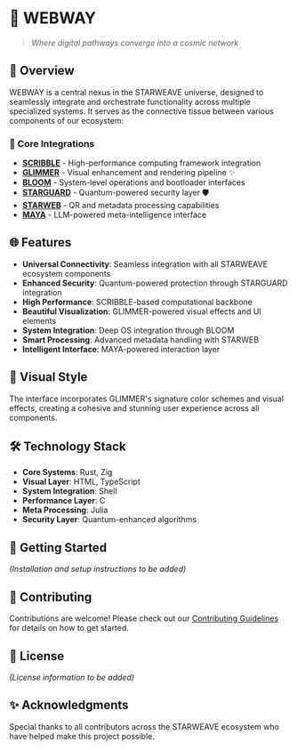 # 🌌 WEBWAY

> *Where digital pathways converge into a cosmic network*

## 🌟 Overview

WEBWAY is a central nexus in the STARWEAVE universe, designed to seamlessly integrate and orchestrate functionality across multiple specialized systems. It serves as the connective tissue between various components of our ecosystem:

### 🔮 Core Integrations

- **[SCRIBBLE](https://github.com/isdood/SCRIBBLE)** - High-performance computing framework integration
- **[GLIMMER](https://github.com/isdood/GLIMMER)** - Visual enhancement and rendering pipeline ✨
- **[BLOOM](https://github.com/isdood/BLOOM)** - System-level operations and bootloader interfaces
- **[STARGUARD](https://github.com/isdood/STARGUARD)** - Quantum-powered security layer 🛡️
- **[STARWEB](https://github.com/isdood/STARWEB)** - QR and metadata processing capabilities
- **[MAYA](https://github.com/isdood/MAYA)** - LLM-powered meta-intelligence interface

## 🌐 Features

- **Universal Connectivity**: Seamless integration with all STARWEAVE ecosystem components
- **Enhanced Security**: Quantum-powered protection through STARGUARD integration
- **High Performance**: SCRIBBLE-based computational backbone
- **Beautiful Visualization**: GLIMMER-powered visual effects and UI elements
- **System Integration**: Deep OS integration through BLOOM
- **Smart Processing**: Advanced metadata handling with STARWEB
- **Intelligent Interface**: MAYA-powered interaction layer

## 🎨 Visual Style
The interface incorporates GLIMMER's signature color schemes and visual effects, creating a cohesive and stunning user experience across all components.

## 🛠️ Technology Stack

- **Core Systems**: Rust, Zig
- **Visual Layer**: HTML, TypeScript
- **System Integration**: Shell
- **Performance Layer**: C
- **Meta Processing**: Julia
- **Security Layer**: Quantum-enhanced algorithms

## 🌱 Getting Started

_(Installation and setup instructions to be added)_

## 🤝 Contributing

Contributions are welcome! Please check out our [Contributing Guidelines](CONTRIBUTING.md) for details on how to get started.

## 📜 License

_(License information to be added)_

## ✨ Acknowledgments

Special thanks to all contributors across the STARWEAVE ecosystem who have helped make this project possible.
